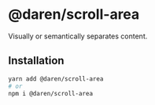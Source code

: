 # @daren/scroll-area

Visually or semantically separates content.

## Installation

```sh
yarn add @daren/scroll-area
# or
npm i @daren/scroll-area
```